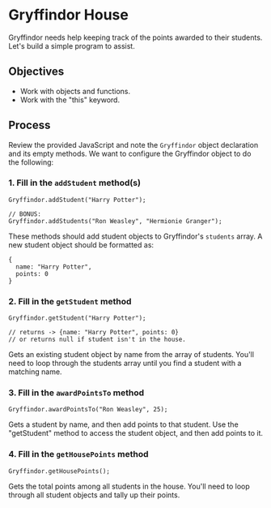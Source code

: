 # Gryffindor House

Gryffindor needs help keeping track of the points awarded to their students. Let's build a simple program to assist.

## Objectives

 - Work with objects and functions.
 - Work with the "this" keyword.

## Process

Review the provided JavaScript and note the `Gryffindor` object declaration and its empty methods. We want to configure the Gryffindor object to do the following:

### 1. Fill in the `addStudent` method(s)

```
Gryffindor.addStudent("Harry Potter");

// BONUS:
Gryffindor.addStudents("Ron Weasley", "Hermionie Granger");
```

These methods should add student objects to Gryffindor's `students` array. A new student object should be formatted as:

```
{
  name: "Harry Potter",
  points: 0
}
```

### 2. Fill in the `getStudent` method

```
Gryffindor.getStudent("Harry Potter");

// returns -> {name: "Harry Potter", points: 0}
// or returns null if student isn't in the house.
```

Gets an existing student object by name from the array of students. You'll need to loop through the students array until you find a student with a matching name.
      
### 3. Fill in the `awardPointsTo` method

```
Gryffindor.awardPointsTo("Ron Weasley", 25);
```

Gets a student by name, and then add points to that student. Use the "getStudent" method to access the student object, and then add points to it.
      

### 4. Fill in the `getHousePoints` method

```
Gryffindor.getHousePoints();
```

Gets the total points among all students in the house. You'll need to loop through all student objects and tally up their points.